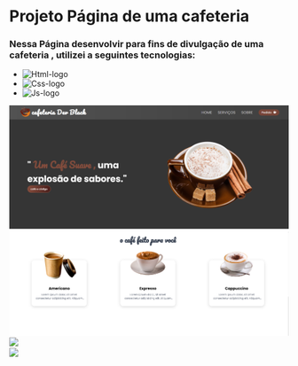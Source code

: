 <h1>Projeto Página de uma cafeteria </h1>

<h3> Nessa Página desenvolvir para fins de divulgação de uma cafeteria , utilizei a seguintes tecnologias:</h3>

- <img src="https://img.shields.io/badge/HTML5-E34F26?style=for-the-badge&logo=html5&logoColor=white" alt="Html-logo"/>
- <img src="https://img.shields.io/badge/CSS3-1572B6?style=for-the-badge&logo=css3&logoColor=white" alt="Css-logo"/>
- <img src="https://img.shields.io/badge/JavaScript-F7DF1E?style=for-the-badge&logo=javascript&logoColor=black" alt="Js-logo"/>


<img src= "https://github.com/leonardosantos10/Dev-coffee/blob/main/imgs/img-desktop1.png?raw=true"/>
<br>
<img src= "https://github.com/leonardosantos10/Dev-coffee/blob/main/imgs/img-desktop-2.png?raw=true"/>
<br>
<img src= "https://github.com/leonardosantos10/Projeto-Diaristas2/blob/main/imgs-do-projeto/img-desktop3.png?raw=true"/>
<br>
<img src= "https://github.com/leonardosantos10/Projeto-Diaristas2/blob/main/imgs-do-projeto/img-desktop4.png?raw=true"/>
